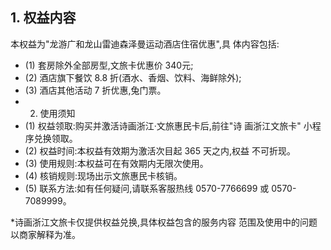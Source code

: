 ## 1. 权益内容

本权益为"龙游广和龙山雷迪森泽曼运动酒店住宿优惠",具 体内容包括:

- (1) 套房除外全部房型,文旅卡优惠价 340元;
- (2) 酒店旗下餐饮 8.8 折(酒水、香烟、饮料、海鲜除外);
- (3) 酒店其他活动 7 折优惠,兔门票。
- 2. 使用须知
- (1) 权益领取:购买并激活诗画浙江·文旅惠民卡后,前往"诗 画浙江文旅卡" 小程序兑换领取。
- (2) 权益时间:本权益有效期为激活次目起 365 天之内,权益 不可折现。
- (3) 使用规则:本权益可在有效期内无限次使用。
- (4) 核销规则:现场出示文旅惠民卡核销。
- (5) 联系方法:如有任何疑问,请联系客服热线 0570-7766699 或 0570-7089999。

*诗画浙江文旅卡仅提供权益兑换,具体权益包含的服务内容 范围及使用中的问题以商家解释为准。